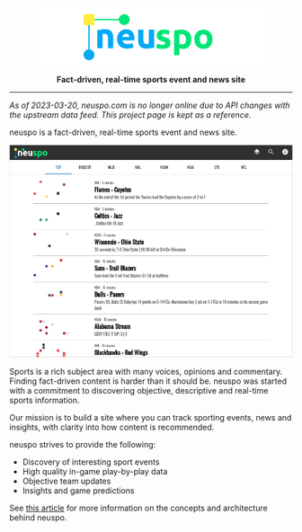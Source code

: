 <p align="center">
    <img src="https://raw.githubusercontent.com/neuml/neuspo/master/logo.png"/>
</p>

<p align="center">
    <b>Fact-driven, real-time sports event and news site</b>
</p>

-------------------------------------------------------------------------------------------------------------------------------------------------------

*As of 2023-03-20, neuspo.com is no longer online due to API changes with the upstream data feed. This project page is kept as a reference.*

neuspo is a fact-driven, real-time sports event and news site.

<p align="center">
    <a href="https://neuspo.com"><img src="https://raw.githubusercontent.com/neuml/neuspo/master/neuspo.png"/></a>
</p>

Sports is a rich subject area with many voices, opinions and commentary. Finding fact-driven content is harder than it should be. neuspo was started with a commitment to discovering objective, descriptive and real-time sports information.

Our mission is to build a site where you can track sporting events, news and insights, with clarity into how content is recommended.

neuspo strives to provide the following:

- Discovery of interesting sport events
- High quality in-game play-by-play data
- Objective team updates
- Insights and game predictions

See [this article](https://medium.com/neuml/neuspo-d42a6e33031) for more information on the concepts and architecture behind neuspo.
